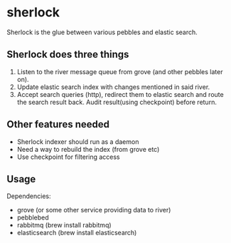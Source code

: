 sherlock
========

Sherlock is the glue between various pebbles and elastic search.


Sherlock does three things
--------------------------

1. Listen to the river message queue from grove (and other pebbles later on).
2. Update elastic search index with changes mentioned in said river.
3. Accept search queries (http), redirect them to elastic search and route the search result back. Audit result(using checkpoint) before return.


Other features needed 
---------------------
- Sherlock indexer should run as a daemon
- Need a way to rebuild the index (from grove etc)
- Use checkpoint for filtering access

Usage
-----

Dependencies:
- grove (or some other service providing data to river)
- pebblebed
- rabbitmq (brew install rabbitmq)
- elasticsearch (brew install elasticsearch)
